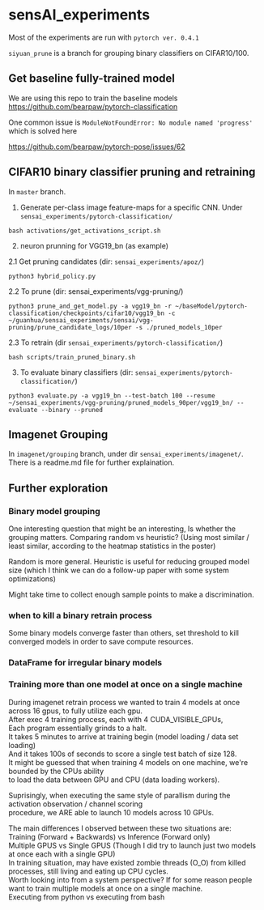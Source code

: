 # sensAI_experiments

Most of the experiments are run with `pytorch ver. 0.4.1`

`siyuan_prune` is a branch for grouping binary classifiers on CIFAR10/100.

## Get baseline fully-trained model

We are using this repo to train the baseline models https://github.com/bearpaw/pytorch-classification

One common issue is `ModuleNotFoundError: No module named 'progress'` which is solved here 

https://github.com/bearpaw/pytorch-pose/issues/62

## CIFAR10 binary classifier pruning and retraining

In `master` branch.

1. Generate per-class image feature-maps for a specific CNN. Under `sensai_experiments/pytorch-classification/`

`bash activations/get_activations_script.sh`

2. neuron prunning for VGG19_bn (as example)

2.1 Get pruning candidates (dir: `sensai_experiments/apoz/`)

`python3 hybrid_policy.py`

2.2 To prune (dir: sensai_experiments/vgg-pruning/)

`python3 prune_and_get_model.py -a vgg19_bn -r ~/baseModel/pytorch-classification/checkpoints/cifar10/vgg19_bn -c ~/guanhua/sensai_experiments/sensai/vgg-pruning/prune_candidate_logs/10per -s ./pruned_models_10per`

2.3 To retrain (dir `sensai_experiments/pytorch-classification/`)

`bash scripts/train_pruned_binary.sh`

3. To evaluate binary classifiers (dir: `sensai_experiments/pytorch-classification/`)

`python3 evaluate.py -a vgg19_bn --test-batch 100 --resume ~/sensai_experiments/vgg-pruning/pruned_models_90per/vgg19_bn/ --evaluate --binary --pruned`

## Imagenet Grouping

In `imagenet/grouping` branch, under dir `sensai_experiments/imagenet/`. There is a readme.md file for further explaination.

## Further exploration

### Binary model grouping

One interesting question that might be an interesting,
Is whether the grouping matters.
Comparing random vs heuristic? (Using most similar / least similar, according to the heatmap statistics in the poster)

Random is more general. Heuristic is useful for reducing grouped model size (which I think we can do a follow-up paper with some system optimizations)

Might take time to collect enough sample points to make a discrimination.

### when to kill a binary retrain process

Some binary models converge faster than others, set threshold to kill converged models in order to save compute resources.

### DataFrame for irregular binary models

### Training more than one model at once on a single machine 
During imagenet retrain process we wanted to train 4 models at once across 16 gpus, to fully utilize each gpu. <br>
After exec 4 training process, each with 4 CUDA_VISIBLE_GPUs, <br>
Each program essentially grinds to a halt. <br>
It takes 5 minutes to arrive at training begin (model loading / data set loading) <br>
And it takes 100s of seconds to score a single test batch of size 128.  <br>
It might be guessed that when training 4 models on one machine, we're bounded by the CPUs ability <br>
to load the data between GPU and CPU (data loading workers).  <br> 

Suprisingly, when executing the same style of parallism during the activation observation / channel scoring <br>
procedure, we ARE able to launch 10 models across 10 GPUs. <br>

The main differences I observed between these two situations are: <br>
Training (Forward + Backwards) vs Inference (Forward only) <br>
Multiple GPUS vs Single GPUS (Though I did try to launch just two models at once each with a single GPU) <br>
In training situation, may have existed zombie threads (O_O) from killed processes, still living and eating up CPU cycles. <br>
Worth looking into from a system perspective? If for some reason people want to train multiple models at once on a single machine.<br>
Executing from python vs executing from bash
